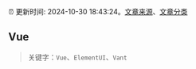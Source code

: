 :alarm_clock: 更新时间: 2024-10-30 18:43:24。[文章来源](/README.md)、[文章分类](/TAGS.md)

## Vue


> 关键字：`Vue`、`ElementUI`、`Vant`



